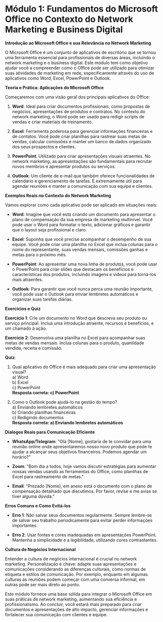 # **Módulo 1: Fundamentos do Microsoft Office no Contexto do Network Marketing e Business Digital**

**Introdução ao Microsoft Office e sua Relevância no Network Marketing**

O Microsoft Office é um conjunto de aplicativos de escritório que se tornou uma ferramenta essencial para profissionais de diversas áreas, incluindo o network marketing e o business digital. Este módulo tem como objetivo ajudar você a compreender como o Office pode ser utilizado para otimizar suas atividades de marketing em rede, especificamente através do uso de aplicativos como Word, Excel, PowerPoint e Outlook.

**Teoria e Prática: Aplicações do Microsoft Office**

Começaremos com uma visão geral dos principais aplicativos do Office:

1. **Word**: Ideal para criar documentos profissionais, como propostas de negócios, apresentações de produtos e contratos. No contexto do network marketing, o Word pode ser usado para redigir scripts de vendas e criar materiais de treinamento.

2. **Excel**: Ferramenta poderosa para gerenciar informações financeiras e de contatos. Você pode criar planilhas para rastrear suas metas de vendas, calcular comissões e manter um banco de dados organizado dos seus prospectos e clientes.

3. **PowerPoint**: Utilizado para criar apresentações visuais atraentes. No network marketing, as apresentações são fundamentais para recrutar novos membros e apresentar produtos ou serviços.

4. **Outlook**: Um cliente de e-mail que também oferece funcionalidades de calendário e gerenciamento de tarefas. É extremamente útil para agendar reuniões e manter a comunicação com sua equipe e clientes.

**Exemplos Reais no Contexto do Network Marketing**

Vamos explorar como cada aplicativo pode ser aplicado em situações reais:

- **Word**: Imagine que você está criando um documento para apresentar o plano de compensação da sua empresa de marketing multinível. Você pode usar o Word para formatar o texto, adicionar gráficos e garantir que o layout seja profissional e claro.

- **Excel**: Suponha que você precise acompanhar o desempenho de sua equipe. Você pode criar uma planilha no Excel que inclua colunas para o nome do representante, suas vendas mensais, comissões ganhas e metas para o próximo mês.

- **PowerPoint**: Ao apresentar uma nova linha de produtos, você pode usar o PowerPoint para criar slides que destacam os benefícios e características dos produtos, incluindo imagens e vídeos para torná-los mais atraentes.

- **Outlook**: Para garantir que você nunca perca uma reunião importante, você pode usar o Outlook para enviar lembretes automáticos e organizar suas tarefas diárias.

**Exercícios e Quiz**

**Exercício 1**: Crie um documento no Word que descreva seu produto ou serviço principal. Inclua uma introdução atraente, recursos e benefícios, e um chamado à ação.

**Exercício 2**: Desenvolva uma planilha no Excel para acompanhar suas metas de vendas mensais. Inclua colunas para o produto, quantidade vendida, receita e comissão.

**Quiz**:
1. Qual aplicativo do Office é mais adequado para criar uma apresentação visual?  
   a) Word  
   b) Excel  
   c) PowerPoint  
   **Resposta correta: c) PowerPoint**

2. Como o Outlook pode ajudá-lo na gestão do tempo?  
   a) Enviando lembretes automáticos  
   b) Criando planilhas financeiras  
   c) Redigindo documentos  
   **Resposta correta: a) Enviando lembretes automáticos**

**Dialogos Reais para Comunicação Eficiente**

- **WhatsApp/Telegram**: "Olá [Nome], gostaria de te convidar para uma reunião online onde apresentaremos nosso novo produto que pode te ajudar a alcançar seus objetivos financeiros. Podemos agendar um horário?"

- **Zoom**: "Bom dia a todos, hoje vamos discutir estratégias para aumentar nossas vendas usando as ferramentas do Office, como planilhas de Excel para rastreamento de metas."

- **Email**: "Prezado [Nome], em anexo está o documento com o plano de compensação detalhado que discutimos. Por favor, revise e me avise se tiver alguma dúvida."

**Erros Comuns e Como Evitá-los**

- **Erro 1**: Não salvar seus documentos regularmente. Sempre lembre-se de salvar seu trabalho periodicamente para evitar perder informações importantes.

- **Erro 2**: Usar fontes e cores inadequadas em apresentações PowerPoint. Mantenha a simplicidade e a legibilidade, utilizando cores contrastantes.

**Cultura de Negócios Internacional**

Entender a cultura de negócios internacional é crucial no network marketing. Personalização é chave: adapte suas apresentações e comunicações considerando as diferenças culturais, como normas de etiqueta e estilos de comunicação. Por exemplo, enquanto em algumas culturas as reuniões podem começar com uma conversa informal, em outras pode ser mais direto ao ponto.

Este módulo fornece uma base sólida para integrar o Microsoft Office em suas práticas de network marketing, aumentando sua eficiência e profissionalismo. Ao concluir, você estará mais preparado para criar documentos e apresentações de alto impacto, gerenciar informações e fortalecer sua comunicação com clientes e equipe.